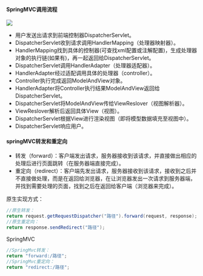 #### SpringMVC调用流程

![](https://youcai922.github.io/99.src/img/SpringMVC调用流程.png)

- 用户发送出请求到前端控制器DispatcherServlet。
- DispatcherServlet收到请求调用HandlerMapping（处理器映射器）。
- HandlerMapping找到具体的控制器(可查找xml配置或注解配置)，生成处理器对象的执行链(如果有)，再一起返回给DispatcherServlet。
- DispatcherServlet调用HandlerAdapter（处理器适配器）。
- HandlerAdapter经过适配调用具体的处理器（controller）。
- Controller执行完成返回ModelAndView对象。
- HandlerAdapter将Controller执行结果ModelAndView返回给DispatcherServlet。
- DispatcherServlet将ModelAndView传给ViewReslover（视图解析器）。
- ViewReslover解析后返回具体View（视图）。
- DispatcherServlet根据View进行渲染视图（即将模型数据填充至视图中）。
- DispatcherServlet响应用户。


#### springMVC转发和重定向

- 转发（forward）：客户端发出请求，服务器接收到该请求，并直接做出相应的处理后进行页面跳转（在服务器端直接完成）。
- 重定向（redirect）：客户端先发出请求，服务器接收到该请求，接收到之后并不直接做处理，而是在返回给浏览器，在让浏览器发出一次请求到服务器端，并找到需要处理的页面，找到之后在返回给客户端（浏览器来完成）。

原生实现方式：

```java
//原生转发：
return request.getRequestDispatcher("路径").forward(request, response);
//原生重定向：
return response.sendRedirect("路径");
```

SpringMVC

```java
//SpringMvc转发：
return "forward:/路径";
//SpringMvc重定向：
return "redirect:/路径";
```





